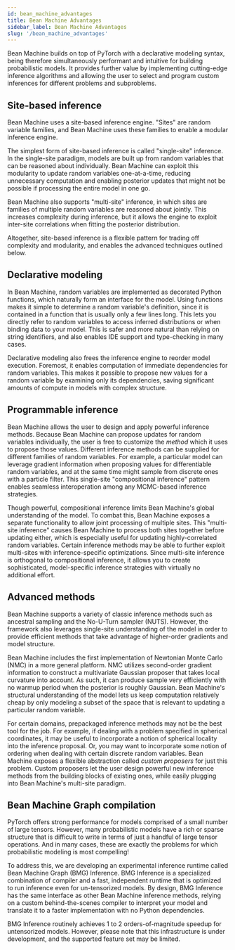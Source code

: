 ```yaml
---
id: bean_machine_advantages
title: Bean Machine Advantages
sidebar_label: Bean Machine Advantages
slug: '/bean_machine_advantages'
---
```


Bean Machine builds on top of PyTorch with a declarative modeling syntax, being therefore simultaneously performant and intuitive for building probabilistic models. It provides further value by implementing cutting-edge inference algorithms and allowing the user to select and program custom inferences for different problems and subproblems.

## Site-based inference

<!-- ### Single-site inference -->

Bean Machine uses a site-based inference engine. "Sites" are random variable families, and Bean Machine uses these families to enable a modular inference engine.

The simplest form of site-based inference is called "single-site" inference. In the single-site paradigm, models are built up from random variables that can be reasoned about individually. Bean Machine can exploit this modularity to update random variables one-at-a-time, reducing unnecessary computation and enabling posterior updates that might not be possible if processing the entire model in one go.

Bean Machine also supports "multi-site" inference, in which sites are families of multiple random variables are reasoned about jointly. This increases complexity during inference, but it allows the engine to exploit inter-site correlations when fitting the posterior distribution.

Altogether, site-based inference is a flexible pattern for trading off complexity and modularity, and enables the advanced techniques outlined below.

## Declarative modeling

<!-- Usability improvements -->
In Bean Machine, random variables are implemented as decorated Python functions, which naturally form an interface for the model. Using functions makes it simple to determine a random variable's definition, since it is contained in a function that is usually only a few lines long. This lets you directly refer to random variables to access inferred distributions or when binding data to your model. This is safer and more natural than relying on string identifiers, and also enables IDE support and type-checking in many cases.

<!-- Efficiency improvements -->
Declarative modeling also frees the inference engine to reorder model execution. Foremost, it enables computation of immediate dependencies for random variables. This makes it possible to propose new values for a random variable by examining only its dependencies, saving significant amounts of compute in models with complex structure.

## Programmable inference

<!-- Compositional inference -->
Bean Machine allows the user to design and apply powerful inference methods. Because Bean Machine can propose updates for random variables individually, the user is free to customize the _method_ which it uses to propose those values. Different inference methods can be supplied for different families of random variables. For example, a particular model can leverage gradient information when proposing values for differentiable random variables, and at the same time might sample from discrete ones with a particle filter. This single-site "compositional inference" pattern enables seamless interoperation among any MCMC-based inference strategies.

<!-- Block inference -->
Though powerful, compositional inference limits Bean Machine's global understanding of the model. To combat this, Bean Machine exposes a separate functionality to allow joint processing of multiple sites. This "multi-site inference" causes Bean Machine to process both sites together before updating either, which is especially useful for updating highly-correlated random variables. Certain inference methods may be able to further exploit multi-sites with inference-specific optimizations.  Since multi-site inference is orthogonal to compositional inference, it allows you to create sophisticated, model-specific inference strategies with virtually no additional effort.

## Advanced methods

Bean Machine supports a variety of classic inference methods such as ancestral sampling and the No-U-Turn sampler (NUTS). However, the framework also leverages single-site understanding of the model in order to provide efficient methods that take advantage of higher-order gradients and model structure.

<!-- NMC -->
Bean Machine includes the first implementation of Newtonian Monte Carlo (NMC) in a more general platform. NMC utilizes second-order gradient information to construct a multivariate Gaussian proposer that takes local curvature into account. As such, it can produce sample very efficiently with no warmup period when the posterior is roughly Gaussian. Bean Machine's structural understanding of the model lets us keep computation relatively cheap by only modeling a subset of the space that is relevant to updating a particular random variable.

<!-- Custom proposers -->
For certain domains, prepackaged inference methods may not be the best tool for the job. For example, if dealing with a problem specified in spherical coordinates, it may be useful to incorporate a notion of spherical locality into the inference proposal. Or, you may want to incorporate some notion of ordering when dealing with certain discrete random variables. Bean Machine exposes a flexible abstraction called _custom proposers_ for just this problem. Custom proposers let the user design powerful new inference methods from the building blocks of existing ones, while easily plugging into Bean Machine's multi-site paradigm.

## Bean Machine Graph compilation

<!-- PyTorch performance -->
PyTorch offers strong performance for models comprised of a small number of large tensors. However, many probabilistic models have a rich or sparse structure that is difficult to write in terms of just a handful of large tensor operations. And in many cases, these are exactly the problems for which probabilistic modeling is most compelling!

To address this, we are developing an experimental inference runtime called Bean Machine Graph (BMG) Inference. BMG Inference is a specialized combination of compiler and a fast, independent runtime that is optimized to run inference even for un-tensorized models. By design, BMG Inference has the same interface as other Bean Machine inference methods, relying on a custom behind-the-scenes compiler to interpret your model and translate it to a faster implementation with no Python dependencies.

BMG Inference routinely achieves 1 to 2 orders-of-magnitude speedup for untensorized models. However, please note that this infrastructure is under development, and the supported feature set may be limited.
